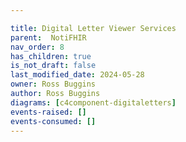 ```yaml
---

title: Digital Letter Viewer Services
parent:  NotiFHIR
nav_order: 8
has_children: true
is_not_draft: false
last_modified_date: 2024-05-28
owner: Ross Buggins
author: Ross Buggins
diagrams: [c4component-digitaletters]
events-raised: []
events-consumed: []
---
```

